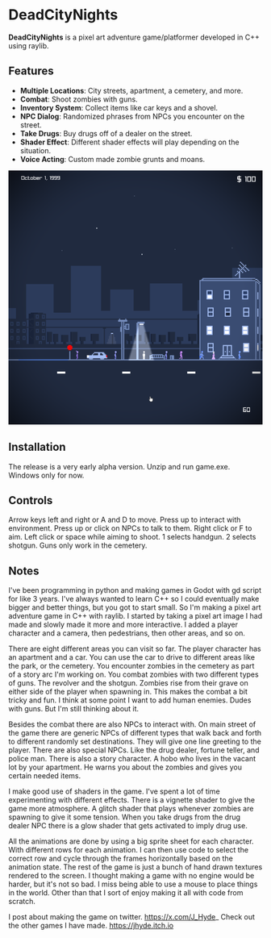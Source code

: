 # DeadCityNights

**DeadCityNights** is a pixel art adventure game/platformer developed in C++ using raylib.  

## Features
- **Multiple Locations**: City streets, apartment, a cemetery, and more.
- **Combat**: Shoot zombies with guns.
- **Inventory System**: Collect items like car keys and a shovel.
- **NPC Dialog**: Randomized phrases from NPCs you encounter on the street.
- **Take Drugs**: Buy drugs off of a dealer on the street.
- **Shader Effect**: Different shader effects will play depending on the situation.
- **Voice Acting**: Custom made zombie grunts and moans.

![Screenshot of the game](ScreenShot0.png)

## Installation
The release is a very early alpha version. Unzip and run game.exe. Windows only for now. 

## Controls
Arrow keys left and right or A and D to move. Press up to interact with environment. Press up or click on NPCs to talk to them. Right click or F to aim. Left click or space while aiming to shoot. 1 selects handgun. 2 selects shotgun. Guns only work in the cemetery.

## Notes
I've been programming in python and making games in Godot with gd script for like 3 years. I've always wanted to learn C++ so I could eventually make bigger and better things, but you got to start small. So I'm making a pixel art adventure game in C++ with raylib. I started by taking a pixel art image I had made and slowly made it more and more interactive. I added a player character and a camera, then pedestrians, then other areas, and so on. 

There are eight different areas you can visit so far. The player character has an apartment and a car. You can use the car to drive to different areas like the park, or the cemetery. You encounter zombies in the cemetery as part of a story arc I'm working on. You combat zombies with two different types of guns. The revolver and the shotgun. Zombies rise from their grave on either side of the player when spawning in. This makes the combat a bit tricky and fun. I think at some point I want to add human enemies. Dudes with guns. But I'm still thinking about it. 

Besides the combat there are also NPCs to interact with. On main street of the game there are generic NPCs of different types that walk back and forth to different randomly set destinations. They will give one line greeting to the player. There are also special NPCs. Like the drug dealer, fortune teller, and police man. There is also a story character. A hobo who lives in the vacant lot by your apartment. He warns you about the zombies and gives you certain needed items. 

I make good use of shaders in the game. I've spent a lot of time experimenting with different effects. There is a vignette shader to give the game more atmosphere. A glitch shader that plays whenever zombies are spawning to give it some tension. When you take drugs from the drug dealer NPC there is a glow shader that gets activated to imply drug use. 

All the animations are done by using a big sprite sheet for each character. With different rows for each animation. I can then use code to select the correct row and cycle through the frames horizontally based on the animation state. The rest of the game is just a bunch of hand drawn textures rendered to the screen. I thought making a game with no engine would be harder, but it's not so bad. I miss being able to use a mouse to place things in the world. Other than that I sort of enjoy making it all with code from scratch.


I post about making the game on twitter. https://x.com/J_Hyde_
Check out the other games I have made. https://jhyde.itch.io